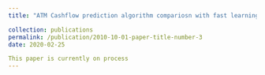 ```yaml
---
title: "ATM Cashflow prediction algorithm compariosn with fast learning techniques"

collection: publications
permalink: /publication/2010-10-01-paper-title-number-3
date: 2020-02-25

This paper is currently on process
---
```

